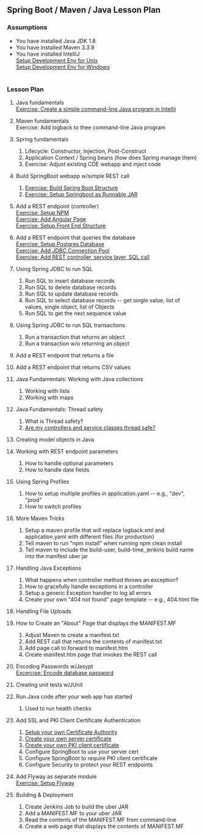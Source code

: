 ## Spring Boot / Maven / Java Lesson Plan


### Assumptions
* You have installed Java JDK 1.8
* You have installed Maven 3.3.9
* You have installed IntelliJ<br/>
  [Setup Development Env for Unix](/learnSpringBoot/lessons/lesson01a_setupDevelopmentEnvForUnix.txt )<br>
  [Setup Development Env for Windows](/learnSpringBoot/lessons/lesson01b_setupDevelopmentEnvForWindows.txt)<br>  <br> 
  

### Lesson Plan
1. Java fundamentals<br/>
    [Exercise: Create a simple command-line Java program in Intellij](/learnJava/howToCreateJavaCommandLineProgramUsingIntellijMaven.txt)
    
1. Maven fundamentals<br/>
    Exercise: Add logback to thee command-line Java program

1. Spring fundamentals
   1. Lifecycle:  Constructor, Injection, Post-Construct
   1. Application Context / Spring beans (how does Spring manage them)
   1. Exercise: Adjust existing CDE webapp and inject code

1. Build SpringBoot webapp w/simple REST call
   1. [Exercise: Build Spring Boot Structure](/learnSpringBoot/lessons/lesson02_createProjectStructure.txt)<br/>
   1. [Exercise: Setup Springboot as Runnable JAR](/learnSpringBoot/lessons/lesson03_setupRunnableJar.txt)<br/>

1. Add a REST endpoint (controller)<br/>
   [Exercise: Setup NPM](/learnSpringBoot/lessons/lesson04_addAngularUsingNpm.txt)<br/>
   [Exercise: Add Angular Page](/learnSpringBoot/lessons/lesson05_addSimpleAngularPage.txt)<br/>
   [Exercise: Setup Front End Structure](/learnSpringBoot/lessons/lesson06_addAngularFrontEndStructure.txt)<br/>   
   
1. Add a REST endpoint that queries the database<br/>
   [Exercise: Setup Postgres Database](/learnSpringBoot/lessons/lesson07_setupPostgresDatabase.txt)<br/>
   [Exercise: Add JDBC Connection Pool](/learnSpringBoot/lessons/lesson09_addJdbcConnectionPool.txt)<br/>
   [Exercise: Add REST controller, service layer, SQL call](/learnSpringBoot/lessons/lesson10_AddRestEndPoint.txt)<br/>

1. Using Spring JDBC to run SQL
   1. Run SQL to insert database records
   1. Run SQL to delete database records
   1. Run SQL to update database records
   1. Run SQL to select database records -- get single value, list of values, single object, list of Objects
   1. Run SQL to get the next sequence value
   
1. Using Spring JDBC to run SQL transactions
   1. Run a transaction that returns an object
   1. Run a transaction w/o returning an object
   
1. Add a REST endpoint that returns a file

1. Add a REST endpoint that returns CSV values

1. Java Fundamentals:  Working with Java collections
   1. Working with lists
   1. Working with maps
   
1. Java Fundamentals:  Thread safety
   1. What is Thread safety?
   1. [Are my controllers and service classes thread safe?](/learnSpringBoot/lessons/lesson_threadSafety.txt)
   
1. Creating model objects in Java

1. Working with REST endpoint parameters
   1. How to handle optional parameters
   1. How to handle date fields

1. Using Spring Profiles
   1. How to setup multiple profiles in application.yaml -- e.g., "dev", "prod"
   1. How to switch profiles

1. More Maven Tricks
   1. Setup a maven profile that will replace logback.xml and application.yaml with different files (for production)
   1. Tell maven to run "npm install" when running npm clean install
   1. Tell maven to include the build-user, build-time, jenkins build name into the manifest uber jar
   
1. Handling Java Exceptions
   1. What happens when controller method throws an exception?
   1. How to gracefully handle exceptions in a controller   
   1. Setup a generic Exception handler to log all errors 
   1. Create your own "404 not found" page template -- e.g., 404.html file
   
1. Handling File Uploads

1. How to Create an "About" Page that displays the MANIFEST.MF
   1. Adjust Maven to create a manifest.txt
   1. Add REST call that returns the contents of manifest.txt
   1. Add page call to forward to manifest.htm
   1. Create manifest.htm page that invokes the REST call
   
1. Encoding Passwords w/Jasypt<br/>
   [Excercise: Encode database password](/learnSpringBoot/howToUseJasyptToEncode.txt)
   
1. Creating unit tests w/JUnit

1. Run Java code after your web app has started
   1. Used to run health checks
   
1. Add SSL and PKI Client Certificate Authentication
   1. [Setup your own Certificate Authority](/learnSSL/howToUseYourCertAuthority_InitialSetup.txt)
   1. [Create your own server certificate](/learnSSL/howToUseYourCertAuthority_MakeServerCert.txt)
   1. [Create your own PKI client certificate](/learnSSL/howToUseYourCertAuthority_MakeServerCert.txt)
   1. Configure SpringBoot to use your server cert
   1. Configure SpringBoot to require PKI client certificate
   1. Configure Security to protect your REST endpoints
   
1. Add Flyway as separate module<br/>
   [Exercise: Setup Flyway](/learnSpringBoot/lessons/lesson08_addFlyway.txt)<br/>
   
1. Building & Deployment
   1. Create Jenkins Job to build the uber JAR
   1. Add a MANIFEST.MF to your uber JAR
   1. Read the contents of the MANIFEST.MF from command-line
   1. Create a web page that displays the contents of MANIFEST.MF
